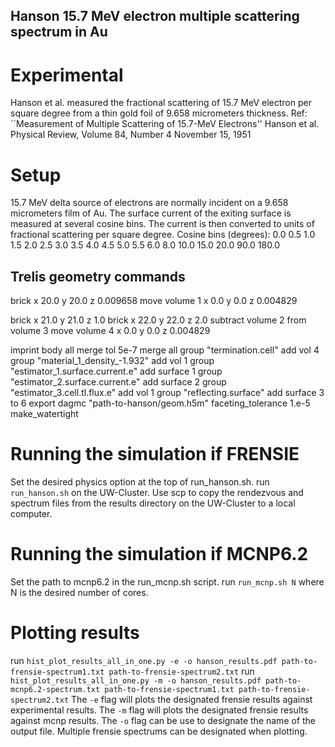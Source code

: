 ## Hanson 15.7 MeV electron multiple scattering spectrum in Au ##

# Experimental
Hanson et al. measured the fractional scattering of 15.7 MeV electron per square degree from a thin gold foil of 9.658 micrometers thickness.
Ref: ``Measurement of Multiple Scattering of 15.7-MeV Electrons'' Hanson et al. Physical Review, Volume 84, Number 4 November 15, 1951

# Setup
15.7 MeV delta source of electrons are normally incident on a 9.658 micrometers film of Au. The surface current of the exiting surface is measured at several cosine bins. The current is then converted to units of fractional scattering per square degree.
Cosine bins (degrees): 0.0 0.5 1.0 1.5 2.0 2.5 3.0 3.5 4.0 4.5 5.0 5.5 6.0 8.0 10.0 15.0 20.0 90.0 180.0

## Trelis geometry commands
brick x 20.0 y 20.0 z 0.009658
move volume 1 x 0.0 y 0.0 z 0.004829

brick x 21.0 y 21.0 z 1.0
brick x 22.0 y 22.0 z 2.0
subtract volume 2 from volume 3
move volume 4 x 0.0 y 0.0 z 0.004829

imprint body all
merge tol 5e-7
merge all
group "termination.cell" add vol 4
group "material_1_density_-1.932" add vol 1
group "estimator_1.surface.current.e" add surface 1
group "estimator_2.surface.current.e" add surface 2
group "estimator_3.cell.tl.flux.e" add vol 1
group "reflecting.surface" add surface 3 to 6
export dagmc "path-to-hanson/geom.h5m" faceting_tolerance 1.e-5 make_watertight

# Running the simulation if FRENSIE

Set the desired physics option at the top of run_hanson.sh.
run `run_hanson.sh` on the UW-Cluster.
Use scp to copy the rendezvous and spectrum files from the results directory on the UW-Cluster to a local computer.

# Running the simulation if MCNP6.2

Set the path to mcnp6.2 in the run_mcnp.sh script.
run `run_mcnp.sh N` where N is the desired number of cores.

# Plotting results
run `hist_plot_results_all_in_one.py -e -o hanson_results.pdf path-to-frensie-spectrum1.txt path-to-frensie-spectrum2.txt`
run `hist_plot_results_all_in_one.py -m -o hanson_results.pdf path-to-mcnp6.2-spectrum.txt path-to-frensie-spectrum1.txt path-to-frensie-spectrum2.txt`
The `-e` flag will plots the designated frensie results against experimental results.
The `-m` flag will plots the designated frensie results against mcnp results.
The `-o` flag can be use to designate the name of the output file.
Multiple frensie spectrums can be designated when plotting.